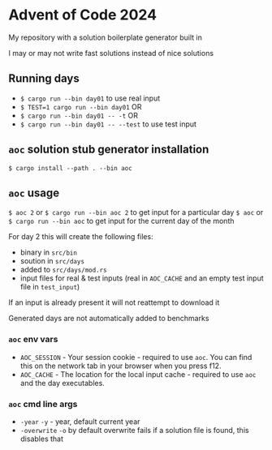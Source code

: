 # Advent of Code 2024

My repository with a solution boilerplate generator built in

I may or may not write fast solutions instead of nice solutions

## Running days

- `$ cargo run --bin day01` to use real input
- `$ TEST=1 cargo run --bin day01` OR
- `$ cargo run --bin day01 -- -t` OR
- `$ cargo run --bin day01 -- --test` to use test input

## `aoc` solution stub generator installation

`$ cargo install --path . --bin aoc`

## `aoc` usage

`$ aoc 2` or `$ cargo run --bin aoc 2` to get input for a particular day 
`$ aoc` or `$ cargo run --bin aoc` to get input for the current day of the month 

For day 2 this will create the following files:

- binary in `src/bin`
- soution in `src/days`
- added to `src/days/mod.rs`
- input files for real & test inputs (real in `AOC_CACHE` and an empty test input file in `test_input`)

If an input is already present it will not reattempt to download it

Generated days are not automatically added to benchmarks

### `aoc` env vars

- `AOC_SESSION` - Your session cookie - required to use `aoc`. You can find this on the network tab in your browser when you press f12.
- `AOC_CACHE` - The location for the local input cache - required to use `aoc` and the day executables.

### `aoc` cmd line args

- `-year` `-y` - year, default current year
- `-overwrite` `-o` by default overwrite fails if a solution file is found, this disables that
